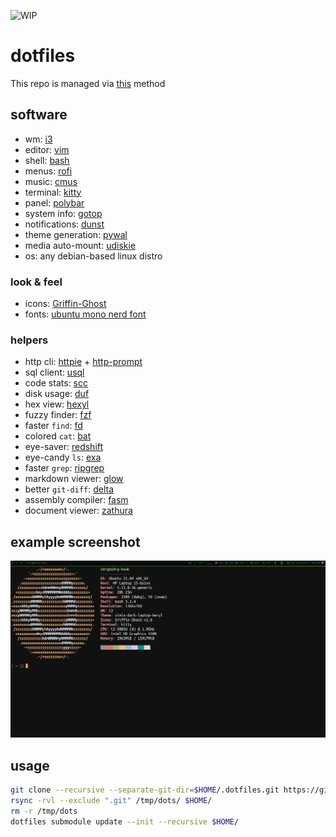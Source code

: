 ![WIP](https://img.shields.io/badge/status-wip-red)

# dotfiles

This repo is managed via [this](https://www.atlassian.com/git/tutorials/dotfiles) method

## software

- wm: [i3](https://i3wm.org/)
- editor: [vim](https://www.vim.org/)
- shell: [bash](https://www.gnu.org/software/bash/)
- menus: [rofi](https://github.com/davatorium/rofi)
- music: [cmus](https://cmus.github.io/)
- terminal: [kitty](https://sw.kovidgoyal.net/kitty/)
- panel: [polybar](https://polybar.github.io/)
- system info: [gotop](https://github.com/xxxserxxx/gotop)
- notifications: [dunst](https://dunst-project.org/)
- theme generation: [pywal](https://github.com/dylanaraps/pywal)
- media auto-mount: [udiskie](https://github.com/coldfix/udiskie)
- os: any debian-based linux distro

### look & feel

- icons: [Griffin-Ghost](https://store.kde.org/p/1227736/)
- fonts: [ubuntu mono nerd font](https://www.nerdfonts.com/)

### helpers

- http cli: [httpie](https://httpie.io/) + [http-prompt](https://github.com/httpie/http-prompt)
- sql client: [usql](https://github.com/xo/usql)
- code stats: [scc](https://github.com/boyter/scc)
- disk usage: [duf](https://github.com/muesli/duf)
- hex view: [hexyl](https://github.com/sharkdp/hexyl)
- fuzzy finder: [fzf](https://github.com/junegunn/fzf)
- faster `find`: [fd](https://github.com/sharkdp/fd)
- colored `cat`: [bat](https://github.com/sharkdp/bat)
- eye-saver: [redshift](https://github.com/jonls/redshift)
- eye-candy `ls`: [exa](https://the.exa.website/)
- faster `grep`: [ripgrep](https://github.com/BurntSushi/ripgrep)
- markdown viewer: [glow](https://github.com/charmbracelet/glow)
- better `git-diff`: [delta](https://github.com/dandavison/delta)
- assembly compiler: [fasm](https://flatassembler.net)
- document viewer: [zathura](https://pwmt.org/projects/zathura/)

## example screenshot
![screenshot](https://github.com/s0rg/dotfiles/blob/master/.config/i3/screenshot.png)

## usage
~~~ sh
git clone --recursive --separate-git-dir=$HOME/.dotfiles.git https://github.com/s0rg/dotfiles.git /tmp/dots
rsync -rvl --exclude ".git" /tmp/dots/ $HOME/
rm -r /tmp/dots
dotfiles submodule update --init --recursive $HOME/
~~~
